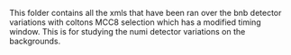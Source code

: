 This folder contains all the xmls that have been ran over the bnb detector variations
with coltons MCC8 selection which has a modified timing window. This is for studying the
numi detector variations on the backgrounds.
